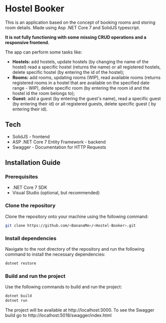 # Hostel Booker

This is an application based on the concept of booking 
rooms and storing room details. Made using Asp .NET Core 7 and SolidJS typescript.

**It is not fully functioning with some missing CRUD operations and a responsive frontend.**

The app  can perform some tasks like:
* **Hostels:** add hostels, update hostels (by changing the name of the hostel) read a specific hostel (returns the name) or all registered hostels, delete specific hostel (by entering the id of the hostel);
* **Rooms:** add rooms, updating rooms (WIP), read available rooms (returns registered rooms in a hostel that are available on the specified date range - WIP), delete specific room (by entering the room id and the hostel id the room belongs to);
* **Guest:** add a guest (by entering the guest's name), read a specific guest (by entering their id) or all registered guests, delete specific guest ( by entering their id).


## Tech

- SolidJS - frontend
- ASP .NET Core 7 Entity Framework - backend
- Swagger - Documentation for HTTP Requests

## Installation Guide

### Prerequisites
- .NET Core 7 SDK
- Visual Studio (optional, but recommended)
### Clone the repository
Clone the repository onto your machine using the following command:

```bash
git clone https://github.com/<BananaMe>/<Hostel-Booker>.git
```
### Install dependencies
Navigate to the root directory of the repository and run the following command to install the necessary dependencies:

```bash
dotnet restore
```

### Build and run the project
Use the following commands to build and run the project:

```bash
dotnet build
dotnet run
```
The project will be available at http://localhost:3000.
To see the Swagger build go to http://localhost:5018/swagger/index.html
